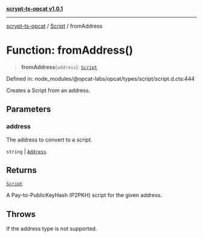 [**scrypt-ts-opcat v1.0.1**](../../../README.md)

***

[scrypt-ts-opcat](../../../README.md) / [Script](../README.md) / fromAddress

# Function: fromAddress()

> **fromAddress**(`address`): [`Script`](../../../classes/Script.md)

Defined in: node\_modules/@opcat-labs/opcat/types/script/script.d.cts:444

Creates a Script from an address.

## Parameters

### address

The address to convert to a script.

`string` | [`Address`](../../../classes/Address.md)

## Returns

[`Script`](../../../classes/Script.md)

A Pay-to-PublicKeyHash (P2PKH) script for the given address.

## Throws

If the address type is not supported.
